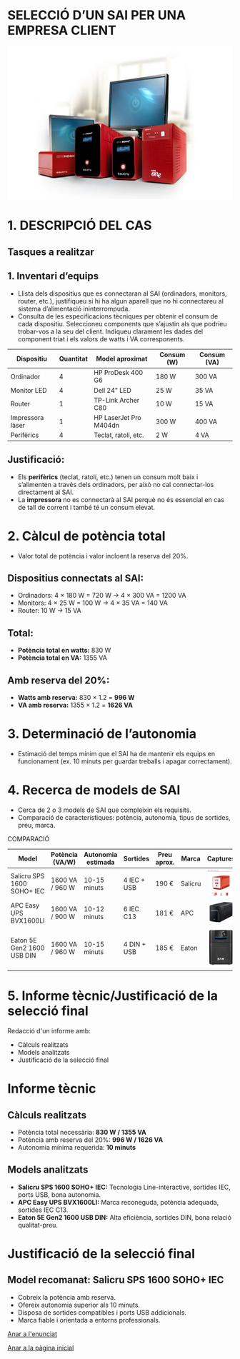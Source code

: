 # SELECCIÓ D’UN SAI PER UNA EMPRESA CLIENT
![SAI_Portada](img/Imatge01.png)
# 1. DESCRIPCIÓ DEL CAS

## Tasques a realitzar  
## 1. Inventari d’equips  
- Llista dels dispositius que es connectaran al SAI (ordinadors, monitors, router, etc.), justifiqueu si hi ha algun aparell que no hi connectareu al sistema d’alimentació ininterrompuda.  
- Consulta de les especificacions tècniques per obtenir el consum de cada dispositiu. Seleccioneu components que s’ajustin als que podríeu trobar-vos a la seu del client. Indiqueu clarament les dades del component triat i els valors de watts i VA corresponents.

| Dispositiu       | Quantitat | Model aproximat          | Consum (W) | Consum (VA) |
|------------------|-----------|-------------------------|------------|-------------|
| Ordinador        | 4         | HP ProDesk 400 G6       | 180 W      | 300 VA      |
| Monitor LED      | 4         | Dell 24" LED            | 25 W       | 35 VA       |
| Router           | 1         | TP-Link Archer C80      | 10 W       | 15 VA       |
| Impressora làser | 1         | HP LaserJet Pro M404dn  | 300 W      | 400 VA      |
| Perifèrics       | 4         | Teclat, ratolí, etc.    | 2 W        | 4 VA        |

## Justificació:  
- Els **perifèrics** (teclat, ratolí, etc.) tenen un consum molt baix i s’alimenten a través dels ordinadors, per això no cal connectar-los directament al SAI.  
- La **impressora** no es connectarà al SAI perquè no és essencial en cas de tall de corrent i també té un consum elevat.

# 2. Càlcul de potència total  
- Valor total de potència i valor incloent la reserva del 20%.

## Dispositius connectats al SAI:  
- Ordinadors: 4 × 180 W = 720 W → 4 × 300 VA = 1200 VA  
- Monitors: 4 × 25 W = 100 W → 4 × 35 VA = 140 VA  
- Router: 10 W → 15 VA  

## Total:  
- **Potència total en watts:** 830 W  
- **Potència total en VA:** 1355 VA  

## Amb reserva del 20%:  
- **Watts amb reserva:** 830 × 1.2 = **996 W**
- **VA amb reserva:** 1355 × 1.2 = **1626 VA**

# 3. Determinació de l’autonomia  
- Estimació del temps mínim que el SAI ha de mantenir els equips en funcionament (ex. 10 minuts per guardar treballs i apagar correctament).

# 4. Recerca de models de SAI  
- Cerca de 2 o 3 models de SAI que compleixin els requisits.  
- Comparació de característiques: potència, autonomia, tipus de sortides, preu, marca.

COMPARACIÓ

| Model                      | Potència (VA/W)      | Autonomia estimada | Sortides      | Preu aprox. | Marca  | Captures |
|----------------------------|---------------------|--------------------|---------------|-------------|--------|-----------|
| Salicru SPS 1600 SOHO+ IEC | 1600 VA / 960 W     | 10-15 minuts       | 4 IEC + USB   | 190 €       | Salicru|![SAI_Model_Salicru SPS 1600 SOHO+ IEC](img/Imatge02.png)|
| APC Easy UPS BVX1600LI      | 1600 VA / 900 W     | 10-12 minuts       | 6 IEC C13     | 181 €       | APC    |![SAI_Model_APC Easy UPS BVX1600LI](img/Imatge03.png)|
| Eaton 5E Gen2 1600 USB DIN  | 1600 VA / 960 W     | 10-15 minuts       | 4 DIN + USB   | 185 €       | Eaton  |![SAI_Model_Eaton 5E Gen2 1600 USB DIN](img/Imatge04.png)|

# 5. Informe tècnic/Justificació de la selecció final  
Redacció d'un informe amb:  
- Càlculs realitzats  
- Models analitzats  
- Justificació de la selecció final  

# Informe tècnic  
## Càlculs realitzats  
- Potència total necessària: **830 W / 1355 VA**  
- Potència amb reserva del 20%: **996 W / 1626 VA**  
- Autonomia mínima requerida: **10 minuts**  

## Models analitzats  
- **Salicru SPS 1600 SOHO+ IEC:** Tecnologia Line-interactive, sortides IEC, ports USB, bona autonomia.  
- **APC Easy UPS BVX1600LI:** Marca reconeguda, potència adequada, sortides IEC C13.  
- **Eaton 5E Gen2 1600 USB DIN:** Alta eficiència, sortides DIN, bona relació qualitat-preu.

# Justificació de la selecció final  
## Model recomanat: Salicru SPS 1600 SOHO+ IEC  
- Cobreix la potència amb reserva.  
- Ofereix autonomia superior als 10 minuts.  
- Disposa de sortides compatibles i ports USB addicionals.  
- Marca fiable i orientada a entorns professionals.

[Anar a l'enunciat](../Tasca02/README.md)

[Anar a la pàgina inicial](../README.md)
